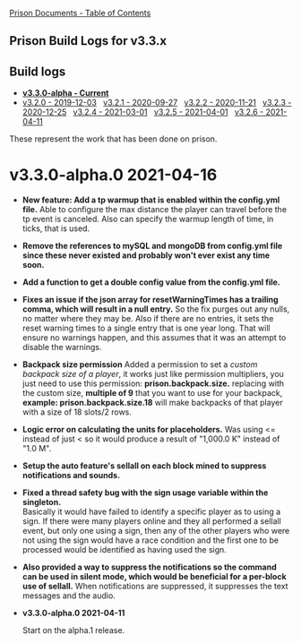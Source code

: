 [Prison Documents - Table of Contents](prison_docs_000_toc.md)

## Prison Build Logs for v3.3.x

## Build logs
 - **[v3.3.0-alpha - Current](changelog_v3.3.x.md)**
 - [v3.2.0 - 2019-12-03](prison_changelog_v3.2.0.md)&nbsp;&nbsp;
[v3.2.1 - 2020-09-27](prison_changelog_v3.2.1.md)&nbsp;&nbsp;
[v3.2.2 - 2020-11-21](prison_changelog_v3.2.2.md)&nbsp;&nbsp;
[v3.2.3 - 2020-12-25](prison_changelog_v3.2.3.md)&nbsp;&nbsp;
[v3.2.4 - 2021-03-01](prison_changelog_v3.2.4.md)&nbsp;&nbsp;
[v3.2.5 - 2021-04-01](prison_changelog_v3.2.5.md)&nbsp;&nbsp;
[v3.2.6 - 2021-04-11](prison_changelog_v3.2.5.md)
 

These represent the work that has been done on prison. 



# v3.3.0-alpha.0 2021-04-16


* **New feature: Add a tp warmup that is enabled within the config.yml file.**
Able to configure the max distance the player can travel before the tp event is canceled.  Also can specify the warmup length of time, in ticks, that is used.


* **Remove the references to mySQL and mongoDB from config.yml file since these never existed and probably won't ever exist any time soon.**


* **Add a function to get a double config value from the config.yml file.**


* **Fixes an issue if the json array for resetWarningTimes has a trailing comma, which will result in a null entry.**
So the fix purges out any nulls, no matter where they may be.
Also if there are no entries, it sets the reset warning times to a single entry that is one year long.  That will ensure no warnings happen, and this assumes that it was an attempt to disable the warnings.


* **Backpack size permission**
Added a permission to set a _custom backpack size of a player_, it works just like permission multipliers,
  you just need to use this permission: **prison.backpack.size.<number>** replacing <number> with
  the custom size, **multiple of 9** that you want to use for your backpack, **example: prison.backpack.size.18** will
  make backpacks of that player with a size of 18 slots/2 rows.


* **Logic error on calculating the units for placeholders.**
Was using <= instead of just < so it would produce a result of "1,000.0 K" instead of "1.0 M".


* **Setup the auto feature's sellall on each block mined to suppress notifications and sounds.**


* **Fixed a thread safety bug with the sign usage variable within the singleton.**  
Basically it would have failed to identify a specific player as to using a sign.  If there were many players online and they all performed a sellall event, but only one using a sign, then any of the other players who were not using the sign would have a race condition and the first one to be processed would be identified as having used the sign.


* **Also provided a way to suppress the notifications so the command can be used in silent mode, which would be beneficial for a per-block use of sellall.**
 When notifications are suppressed, it suppresses the text messages and the audio.


* **v3.3.0-alpha.0 2021-04-11**

  Start on the alpha.1 release.
  
